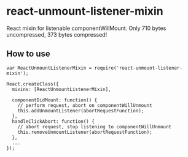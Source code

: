 # react-unmount-listener-mixin

React mixin for listenable componentWillMount. Only 710 bytes uncompressed, 373 bytes compressed!

## How to use

```JS
var ReactUnmountListenerMixin = require('react-unmount-listener-mixin');

React.createClass({
  mixins: [ReactUnmountListenerMixin],

  componentDidMount: function() {
    // perform request, abort on componentWillUnmount
    this.addUnmountListener(abortRequestFunction);
  },
  handleClickAbort: function() {
    // abort request, stop listening to componentWillUnmount
    this.removeUnmountListener(abortRequestFunction);
  },
  ...
});
```
